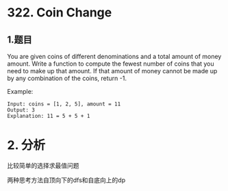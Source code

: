 # 322. Coin Change

## 1.题目

You are given coins of different denominations and a total amount of money amount. Write a function to compute the fewest number of coins that you need to make up that amount. If that amount of money cannot be made up by any combination of the coins, return -1.

Example:

```
Input: coins = [1, 2, 5], amount = 11
Output: 3 
Explanation: 11 = 5 + 5 + 1
```

# 2. 分析

比较简单的选择求最值问题

两种思考方法自顶向下的dfs和自底向上的dp

